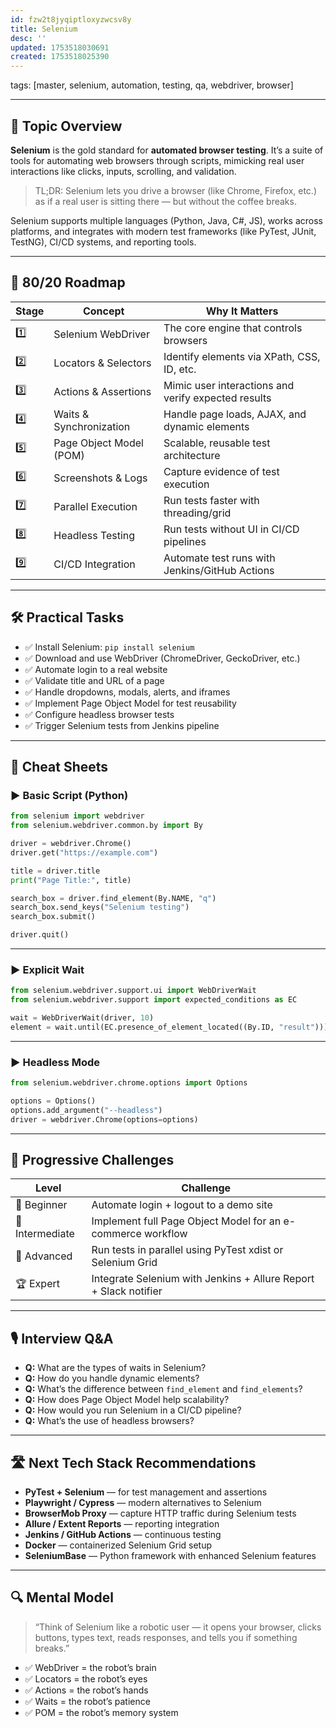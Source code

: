 ```yaml
---
id: fzw2t8jyqiptloxyzwcsv8y
title: Selenium
desc: ''
updated: 1753518030691
created: 1753518025390
---
```

tags: [master, selenium, automation, testing, qa, webdriver, browser]

---

## 📌 Topic Overview

**Selenium** is the gold standard for **automated browser testing**. It’s a suite of tools for automating web browsers through scripts, mimicking real user interactions like clicks, inputs, scrolling, and validation.

> TL;DR: Selenium lets you drive a browser (like Chrome, Firefox, etc.) as if a real user is sitting there — but without the coffee breaks.

Selenium supports multiple languages (Python, Java, C#, JS), works across platforms, and integrates with modern test frameworks (like PyTest, JUnit, TestNG), CI/CD systems, and reporting tools.

---

## 🚀 80/20 Roadmap

| Stage | Concept                  | Why It Matters                                                      |
|-------|--------------------------|----------------------------------------------------------------------|
| 1️⃣    | Selenium WebDriver       | The core engine that controls browsers                              |
| 2️⃣    | Locators & Selectors     | Identify elements via XPath, CSS, ID, etc.                          |
| 3️⃣    | Actions & Assertions     | Mimic user interactions and verify expected results                 |
| 4️⃣    | Waits & Synchronization | Handle page loads, AJAX, and dynamic elements                       |
| 5️⃣    | Page Object Model (POM) | Scalable, reusable test architecture                                |
| 6️⃣    | Screenshots & Logs       | Capture evidence of test execution                                 |
| 7️⃣    | Parallel Execution       | Run tests faster with threading/grid                                |
| 8️⃣    | Headless Testing         | Run tests without UI in CI/CD pipelines                             |
| 9️⃣    | CI/CD Integration        | Automate test runs with Jenkins/GitHub Actions                      |

---

## 🛠️ Practical Tasks

- ✅ Install Selenium: `pip install selenium`  
- ✅ Download and use WebDriver (ChromeDriver, GeckoDriver, etc.)  
- ✅ Automate login to a real website  
- ✅ Validate title and URL of a page  
- ✅ Handle dropdowns, modals, alerts, and iframes  
- ✅ Implement Page Object Model for test reusability  
- ✅ Configure headless browser tests  
- ✅ Trigger Selenium tests from Jenkins pipeline  

---

## 🧾 Cheat Sheets

### ▶️ Basic Script (Python)

```python
from selenium import webdriver
from selenium.webdriver.common.by import By

driver = webdriver.Chrome()
driver.get("https://example.com")

title = driver.title
print("Page Title:", title)

search_box = driver.find_element(By.NAME, "q")
search_box.send_keys("Selenium testing")
search_box.submit()

driver.quit()
````

---

### ▶️ Explicit Wait

```python
from selenium.webdriver.support.ui import WebDriverWait
from selenium.webdriver.support import expected_conditions as EC

wait = WebDriverWait(driver, 10)
element = wait.until(EC.presence_of_element_located((By.ID, "result")))
```

---

### ▶️ Headless Mode

```python
from selenium.webdriver.chrome.options import Options

options = Options()
options.add_argument("--headless")
driver = webdriver.Chrome(options=options)
```

---

## 🎯 Progressive Challenges

| Level           | Challenge                                                        |
| --------------- | ---------------------------------------------------------------- |
| 🥉 Beginner     | Automate login + logout to a demo site                           |
| 🥈 Intermediate | Implement full Page Object Model for an e-commerce workflow      |
| 🥇 Advanced     | Run tests in parallel using PyTest xdist or Selenium Grid        |
| 🏆 Expert       | Integrate Selenium with Jenkins + Allure Report + Slack notifier |

---

## 🎙️ Interview Q\&A

* **Q:** What are the types of waits in Selenium?
* **Q:** How do you handle dynamic elements?
* **Q:** What’s the difference between `find_element` and `find_elements`?
* **Q:** How does Page Object Model help scalability?
* **Q:** How would you run Selenium in a CI/CD pipeline?
* **Q:** What’s the use of headless browsers?

---

## 🛣️ Next Tech Stack Recommendations

* **PyTest + Selenium** — for test management and assertions
* **Playwright / Cypress** — modern alternatives to Selenium
* **BrowserMob Proxy** — capture HTTP traffic during Selenium tests
* **Allure / Extent Reports** — reporting integration
* **Jenkins / GitHub Actions** — continuous testing
* **Docker** — containerized Selenium Grid setup
* **SeleniumBase** — Python framework with enhanced Selenium features

---

## 🔍 Mental Model

> “Think of Selenium like a robotic user — it opens your browser, clicks buttons, types text, reads responses, and tells you if something breaks.”

* ✅ WebDriver = the robot’s brain
* ✅ Locators = the robot’s eyes
* ✅ Actions = the robot’s hands
* ✅ Waits = the robot’s patience
* ✅ POM = the robot’s memory system
